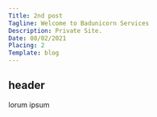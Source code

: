 ```yaml
---
Title: 2nd post
Tagline: Welcome to Badunicorn Services
Description: Private Site.
Date: 08/02/2021
Placing: 2
Template: blog
---
```


## header

lorum ipsum